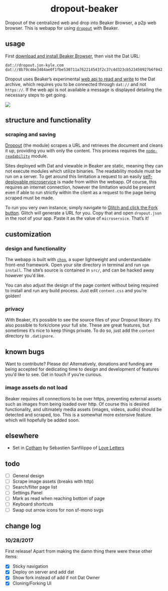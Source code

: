 <h1 align="center">dropout-beaker</h1>

Dropout of the centralized web and drop into Beaker Browser, a p2p web browser. This is webapp for using [`dropout`](https://github.com/jondashkyle/dropout) with Beaker.

## usage

First [download and install Beaker Browser](https://beakerbrowser.com/docs/install/), then visit the Dat URL:

```
dat://dropout.jon-kyle.com
dat://8b79c46e3484ae0f1fbe530711a762214543f2c37c4d323cb523450927b6f042
```

Dropout uses Beaker’s experimental [web api to read and write](https://beakerbrowser.com/docs/apis/) to the Dat archive, which requires you to be connected through `dat://` and not `https://`. If the web api is not available a message is displayed detailing the necessary steps to get going.

![](http://drop.jon-kyle.com/modules/dropout-beaker-2.png)

## structure and functionality

### scraping and saving

[Dropout](https://github.com/jondashkyle/dropout) (the module) scrapes a URL and retrieves the document and cleans it up, providing you with only the content. This process requires the [`node-readability`](https://github.com/luin/readability) module.

Sites deployed with Dat and viewable in Beaker are static, meaning they can not execute modules which utilize binaries. The readability module must be run on a server. To get around this limitation a request to an easily [self-deployable microservice](https://github.com/jondashkyle/dropout-service) is made from within the webapp. Of course, this requires an internet connection, however the limitation would be present even if able to run strictly within the client as a request to the page being scraped must be made.

To run you very own instance, simply navigate to [Glitch and click the Fork button](https://glitch.com/edit/#!/melodic-comfort?path=index.js:1:0). Glitch will generate a URL for you. Copy that and open `dropout.json` in the root of your app. Paste it as the value of `microservice`. That’s it!

## customization

### design and functionality

The webapp is built with [`choo`](https://github.com/choojs/choo), a super lightweight and understandable front-end framework. Open your site directory in terminal and run `npm install`. The site’s source is contained in `src/`, and can be hacked away however you’d like.

You can also adjust the design of the page content without being required to install and run any build process. Just edit `content.css` and you’re golden!

### privacy

With Beaker, it’s possible to see the source files of your Dropout library. It’s also possible to fork/clone your full site. These are great features, but sometimes it’s nice to keep things private. To do so, just add the `content` directory to `.datignore`.

## known bugs

Want to contribute? Please do! Alternatively, donations and funding are being accepted for dedicating time to design and development of features you’d like to see. Get in touch if you’re curious.

### image assets do not load

Beaker requires all connections to be over https, preventing external assets such as images from being loaded over http. Of course this is desired functionality, and ultimately media assets (images, videos, audio) should be detected and scraped, too. This is a somewhat more extensive feature which will hopefully be added soon.

## elsewhere

- Set in [Cotham](https://github.com/sebsan/Cotham) by Sebastien Sanfilippo of [Love Letters](http://www.love-letters.be/)

## todo

- [ ] General design
- [ ] Scrape image assets (breaks with http)
- [ ] Search/filter page list
- [ ] Settings Panel
- [ ] Mark as read when reaching bottom of page
- [ ] Keyboard shortcuts
- [ ] Swap out arrow icons for non sf-mono svgs

## change log

### 10/28/2017

First release! Apart from making the damn thing there were these other items:

- [x] Sticky navigation
- [x] Deploy on server and add dat
- [x] Show fork instead of add if not Dat Owner
- [X] Cloning/Forking UI